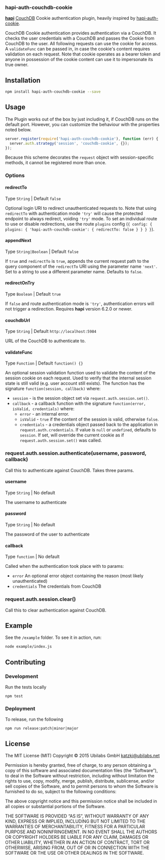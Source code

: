 ### hapi-auth-couchdb-cookie

[**hapi**](https://github.com/hapijs/hapi) [CouchDB](https://couchdb.apache.org/) Cookie authentication plugin, heavily inspired by [hapi-auth-cookie](https://github.com/hapijs/hapi-auth-cookie/).

CouchDB Cookie authentication provides authentication via a CouchDB. It checks the user credentials with a CouchDB and passes the Cookie from CouchDB to the user. All following requests can use the cookie for access. A `validateFunc` can be passed in, in case the cookie's content requires validation on each request. Note that cookie operates as a bearer token and anyone in possession of the cookie content can use it to impersonate its true owner.

## Installation

```bash
npm install hapi-auth-couchdb-cookie --save
```

## Usage

The Plugin works out of the box by just including it, if CouchDB runs on the default port. However, you can customize the behaviour with the properties noted below.

```js
server.register(require('hapi-auth-couchdb-cookie'), function (err) {
  server.auth.strategy('session', 'couchdb-cookie', {});
});
```

Because this scheme decorates the `request` object with session-specific methods, it cannot be registered more than once.

### Options

#### redirectTo
Type `String` | Default `false`

Optional login URI to redirect unauthenticated requests to. Note that using `redirectTo` with authentication mode `'try'` will cause the protected endpoint to always redirect, voiding `'try'` mode. To set an individual route to use or disable redirections, use the route `plugins` config (`{ config: { plugins: { 'hapi-auth-couchdb-cookie': { redirectTo: false } } } }`).

#### appendNext
Type `String|Boolean` | Default `false`

If `true` and `redirectTo` is `true`, appends the current request path to the query component of the `redirectTo` URI using the parameter name `'next'`. Set to a string to use a different parameter name.
Defaults to `false`.

#### redirectOnTry
Type `Boolean` | Default `true`

If `false` and route authentication mode is `'try'`, authentication errors will not trigger a redirection. Requires **hapi** version 6.2.0 or newer.

#### couchdbUrl
Type `String` | Default `http://localhost:5984`

URL of the CouchDB to authenticate to.

#### validateFunc
Type `Function` | Default `function() {}`

An optional session validation function used to validate the content of the session cookie on each request. Used to verify that the internal session state is still valid (e.g. user account still exists). The function has the signature `function(session, callback)` where:
  - `session` - is the session object set via `request.auth.session.set()`.
  - `callback` - a callback function with the signature `function(error, isValid, credentials)` where:
      - `error` - an internal error.
      - `isValid` - `true` if the content of the session is valid, otherwise `false`.
      - `credentials` - a credentials object passed back to the application in `request.auth.credentials`. If value is `null` or `undefined`, defaults to `session`. If set, will override the current cookie as if `request.auth.session.set()` was called.

### request.auth.session.authenticate(username, password, callback)

Call this to authenticate against CouchDB. Takes three params.

#### username
Type `String` | No default

The username to authenticate

#### password
Type `String` | No default

The password of the user to authenticate

#### callback
Type `function` | No default

Called when the authentication took place with to params:
* `error` An optional error object containing the reason (most likely unauthenticated)
* `credentials` The credentials from CouchDB


### request.auth.session.clear()

Call this to clear authentication against CouchDB.


## Example

See the `/example` folder. To see it in action, run:

```bash
node example/index.js
```

## Contributing

### Development

Run the tests locally

```
npm test
```

### Deployment

To release, run the following

```
npm run release:patch|minor|major
```

## License

The MIT License (MIT)
Copyright © 2015 Ubilabs GmbH <katzki@ubilabs.net>

Permission is hereby granted, free of charge, to any person obtaining a copy
of this software and associated documentation files (the “Software”), to deal
in the Software without restriction, including without limitation the rights
to use, copy, modify, merge, publish, distribute, sublicense, and/or sell
copies of the Software, and to permit persons to whom the Software is
furnished to do so, subject to the following conditions:

The above copyright notice and this permission notice shall be included in
all copies or substantial portions of the Software.

THE SOFTWARE IS PROVIDED “AS IS”, WITHOUT WARRANTY OF ANY KIND, EXPRESS OR
IMPLIED, INCLUDING BUT NOT LIMITED TO THE WARRANTIES OF MERCHANTABILITY,
FITNESS FOR A PARTICULAR PURPOSE AND NONINFRINGEMENT. IN NO EVENT SHALL THE
AUTHORS OR COPYRIGHT HOLDERS BE LIABLE FOR ANY CLAIM, DAMAGES OR OTHER
LIABILITY, WHETHER IN AN ACTION OF CONTRACT, TORT OR OTHERWISE, ARISING FROM,
OUT OF OR IN CONNECTION WITH THE SOFTWARE OR THE USE OR OTHER DEALINGS IN
THE SOFTWARE.
